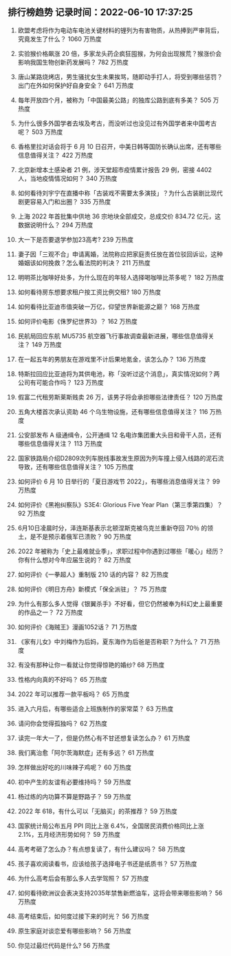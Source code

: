 
## 排行榜趋势 记录时间：2022-06-10 17:37:25
  
  1. 欧盟考虑将作为电动车电池关键材料的锂列为有害物质，从热捧到严审背后，究竟发生了什么？ 1060 万热度
    
  2. 实验猴价格飙涨 20 倍，多家龙头药企疯狂囤猴，为何会出现猴荒？猴涨价会影响我国生物创新药发展吗？ 782 万热度
    
  3. 唐山某路烧烤店，男生骚扰女生未果挨骂，随即动手打人，将受到哪些惩罚？出门在外如何保护好自身安全？ 641 万热度
    
  4. 每年开放四个月，被称为「中国最美公路」的独库公路到底有多美？ 505 万热度
    
  5. 为什么很多外国学者去埃及考古，而没听过也没见过有外国学者来中国考古呢？ 503 万热度
    
  6. 香格里拉对话会将于 6 月 10 日召开，中美日韩等国防长确认出席，还有哪些信息值得关注？ 422 万热度
    
  7. 北京新增本土感染者 21 例，涉天堂超市疫情累计报告 29 例，密接 4402 人，当地疫情情况如何？ 340 万热度
    
  8. 如何看待刘宇宁在直播中称「古装戏不需要太多演技」？为什么古装剧比现代剧更容易入门和出圈？ 335 万热度
    
  9. 上海 2022 年首批集中供地 36 宗地块全部成交，总成交价 834.72 亿元，这数据说明什么？ 294 万热度
    
  10. 大一下是否要退学参加23高考? 239 万热度
    
  11. 妻子因「三观不合」申请离婚，法院称应把家庭责任放在首位驳回诉讼，这种婚姻该如何挽救？怎么看法院的判决？ 211 万热度
    
  12. 明明茶比咖啡好处多，为什么现在的年轻人选择喝咖啡比茶多呢？ 182 万热度
    
  13. 如何看待房东想要求租户按工资比例交租? 180 万热度
    
  14. 如何看待比亚迪市值突破一万亿，仰望世界新能源之巅？ 168 万热度
    
  15. 如何评价电影《侏罗纪世界3》？ 162 万热度
    
  16. 民航局回应东航 MU5735 航空器飞行事故调查最新进展，哪些信息值得关注？ 149 万热度
    
  17. 在一起五年的男朋友在游戏里不计后果地氪金，该怎么办？ 136 万热度
    
  18. 特斯拉回应比亚迪将为其供电池，称「没听过这个消息」，真实情况如何？两公司有可能合作吗？ 123 万热度
    
  19. 假富二代租劳斯莱斯贱卖 26 万，该男子将会承担哪些法律责任？ 120 万热度
    
  20. 五角大楼首次承认资助 46 个乌生物设施，还有哪些信息值得关注？ 116 万热度
    
  21. 公安部发布 A 级通缉令，公开通缉 12 名电诈集团重大头目和骨干人员，还有哪些信息值得关注？ 113 万热度
    
  22. 国家铁路局介绍D2809次列车脱线事故发生原因为列车撞上侵入线路的泥石流导致，还有哪些信息值得关注？ 105 万热度
    
  23. 如何评价 6 月 10 日举行的「夏日游戏节 2022」，有哪些消息值得关注？ 99 万热度
    
  24. 如何评价《黑袍纠察队》S3E4: Glorious Five Year Plan（第三季第四集）？ 92 万热度
    
  25. 6月10日凌晨时分，泽连斯基表示北顿涅斯克被乌克兰重新夺回 70％ 的领土，是不是预示着俄军已溃败？ 90 万热度
    
  26. 2022 年被称为「史上最难就业季」，求职过程中你遇到过哪些「暖心」经历？你有什么想对今年应届生说的？ 82 万热度
    
  27. 如何评价《一拳超人》重制版 210 话的内容？ 82 万热度
    
  28. 如何评价《明日方舟》新模式「保全派驻」？ 75 万热度
    
  29. 为什么有那么多人觉得《银翼杀手》不好看，但它仍然被奉为科幻史上最重要的作品之一？ 72 万热度
    
  30. 如何评价《海贼王》漫画1052话？ 71 万热度
    
  31. 《家有儿女》中刘梅作为后妈，夏东海作为后爸是否称职？为什么？ 71 万热度
    
  32. 有没有那种让你一看就让你觉得惊艳的婚纱? 68 万热度
    
  33. 性格内向真的不好吗？ 65 万热度
    
  34. 2022 年可以推荐一款平板吗？ 65 万热度
    
  35. 进入六月后，有哪些适合上班族制作的家常菜？ 63 万热度
    
  36. 请问你会觉得孤独吗？ 62 万热度
    
  37. 读完一年大一了，但是仍然心有不甘还想复读怎么办？ 61 万热度
    
  38. 我们离治愈「阿尔茨海默症」还有多远？ 61 万热度
    
  39. 怎样做出好吃的川味辣子鸡呢？ 60 万热度
    
  40. 初中产生的友谊有必要维持吗？ 59 万热度
    
  41. 杨过练的内功算不算是野路子？ 59 万热度
    
  42. 2022 年 618，有什么可以「无脑买」的茶推荐？ 59 万热度
    
  43. 国家统计局公布五月 PPI 同比上涨 6.4%，全国居民消费价格同比上涨 2.1%，五月经济形势如何？ 59 万热度
    
  44. 高考考砸了怎么办？有点想复读了，有什么建议吗？ 58 万热度
    
  45. 孩子喜欢阅读看书，应该给孩子选择电子书还是纸质书？ 57 万热度
    
  46. 为什么高考后会有那么多人去学驾照？ 57 万热度
    
  47. 如何看待欧洲议会表决支持2035年禁售新燃油车，这将会带来哪些影响？ 56 万热度
    
  48. 高考结束后，如何度过接下来的时光？ 56 万热度
    
  49. 原生家庭对谈恋爱有哪些影响？ 56 万热度
    
  50. 你见过最烂代码是什么? 56 万热度
    